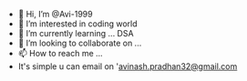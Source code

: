 - 👋 Hi, I’m @Avi-1999
- 👀 I’m interested in coding world
- 🌱 I’m currently learning ... DSA
- 💞️ I’m looking to collaborate on ...
- 📫 How to reach me ...
- It's simple u can email on 'avinash.pradhan32@gmail.com

<!---
Avi-1999/Avi-1999 is a ✨ special ✨ repository because its `README.md` (this file) appears on your GitHub profile.
You can click the Preview link to take a look at your changes.
--->
